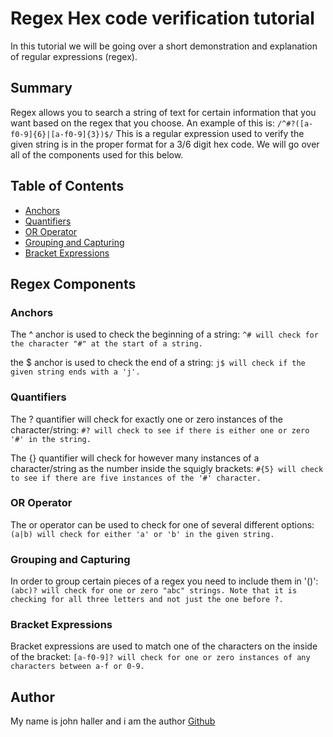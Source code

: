 # Regex Hex code verification tutorial

In this tutorial we will be going over a short demonstration and explanation of regular expressions (regex).

## Summary

Regex allows you to search a string of text for certain information that you want based on the regex that you choose.
An example of this is:
`/^#?([a-f0-9]{6}|[a-f0-9]{3})$/`
This is a regular expression used to verify the given string is in the proper format for a 3/6 digit hex code.
We will go over all of the components used for this below.

## Table of Contents

- [Anchors](#anchors)
- [Quantifiers](#quantifiers)
- [OR Operator](#or-operator)
- [Grouping and Capturing](#grouping-and-capturing)
- [Bracket Expressions](#bracket-expressions)

## Regex Components

### Anchors
The ^ anchor is used to check the beginning of a string:
```^# will check for the character "#" at the start of a string.```

the $ anchor is used to check the end of a string:
`j$ will check if the given string ends with a 'j'.`

### Quantifiers
The ? quantifier will check for exactly one or zero instances of the character/string:
`#? will check to see if there is either one or zero '#' in the string.`

The {} quantifier will check for however many instances of a character/string as the number inside the squigly brackets:
`#{5} will check to see if there are five instances of the '#' character.`

### OR Operator
The or operator can be used to check for one of several different options:
`(a|b) will check for either 'a' or 'b' in the given string.`

### Grouping and Capturing
In order to group certain pieces of a regex you need to include them in '()':
`(abc)? will check for one or zero "abc" strings. Note that it is checking for all three letters and not just the one before ?.`

### Bracket Expressions
Bracket expressions are used to match one of the characters on the inside of the bracket:
`[a-f0-9]? will check for one or zero instances of any characters between a-f or 0-9.`

## Author

My name is john haller and i am the author [Github](https://github.com/HallerJohn)
